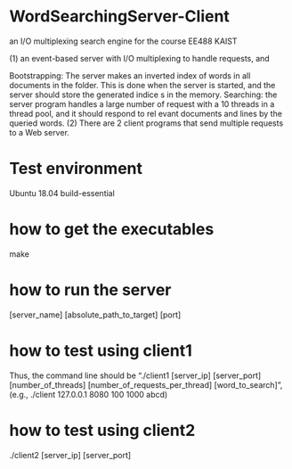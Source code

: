 # WordSearchingServer-Client
an I/O multiplexing search engine for the course EE488 KAIST


(1) an event-based server with I/O multiplexing to handle requests, and

Bootstrapping: The server makes an inverted index of words in all documents in the folder. This is done when the server is started, and the server should store the generated indice s in the memory.
Searching: the server program handles a large number of request with a 10 threads in a thread pool, and it should respond to rel evant documents and lines by the queried words.
(2) There are 2 client programs that send multiple requests to a Web server.

# Test environment
Ubuntu 18.04 build-essential

# how to get the executables
make

# how to run the server
[server_name] [absolute_path_to_target] [port]

# how to test using client1
Thus, the command line should be “./client1 [server_ip] [server_port] [number_of_threads] [number_of_requests_per_thread] [word_to_search]”, (e.g., ./client 127.0.0.1 8080 100 1000 abcd)

# how to test using client2
./client2 [server_ip] [server_port]
